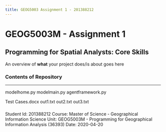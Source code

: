```yaml
---
title: GEOG5003 Assignment 1 - 201388212
---
```


# GEOG5003M - Assignment 1

## Programming for Spatial Analysts: Core Skills
An overview of **what** your project does/is about goes here


### Contents of Repository
------------------
modelhome.py
modelmain.py
agentframework.py

Test Cases.docx
out1.txt
out2.txt
out3.txt

##### 
Student Id: 201388212
Course: Master of Science - Geographical Information Science
Unit: GEOG5003M - Programming for Geographical Information Analysis (36393)
Date: 2020-04-20
